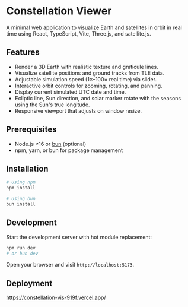 # Constellation Viewer

A minimal web application to visualize Earth and satellites in orbit in real time using React, TypeScript, Vite, Three.js, and satellite.js.

## Features

- Render a 3D Earth with realistic texture and graticule lines.
- Visualize satellite positions and ground tracks from TLE data.
- Adjustable simulation speed (1×–100× real time) via slider.
- Interactive orbit controls for zooming, rotating, and panning.
- Display current simulated UTC date and time.
- Ecliptic line, Sun direction, and solar marker rotate with the seasons using the Sun's true longitude.
- Responsive viewport that adjusts on window resize.

## Prerequisites

- Node.js ≥16 or [bun](https://bun.sh/) (optional)
- npm, yarn, or bun for package management

## Installation

```bash
# Using npm
npm install

# Using bun
bun install
```

## Development

Start the development server with hot module replacement:

```bash
npm run dev
# or bun dev
```

Open your browser and visit `http://localhost:5173`.


## Deployment
https://constellation-vis-919f.vercel.app/
